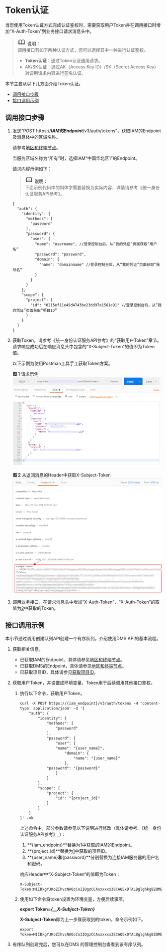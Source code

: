 # Token认证<a name="dms-api-190128002"></a>

当您使用Token认证方式完成认证鉴权时，需要获取用户Token并在调用接口时增加“X-Auth-Token”到业务接口请求消息头中。

>![](public_sys-resources/icon-note.gif) **说明：**   
>调用接口有如下两种认证方式，您可以选择其中一种进行认证鉴权。  
>-   **Token认证**：通过Token认证通用请求。  
>-   AK/SK认证：通过AK（Access Key ID）/SK（Secret Access Key）对调用请求内容进行签名认证。  

本节主要从以下几方面介绍Token认证。

-   [调用接口步骤](#section3546598312249)
-   [接口调用示例](#section0458351194216)

## 调用接口步骤<a name="section3546598312249"></a>

1.  发送“POST https://_**IAM的Endpoint**_/v3/auth/tokens”，获取IAM的Endpoint及消息体中的区域名称。

    请参考[地区和终端节点](http://developer.huaweicloud.com/dev/endpoint)。

    当服务区域名称为“所有”时，选择IAM“中国华北区1”的Endpoint。

    请求内容示例如下：

    >![](public_sys-resources/icon-note.gif) **说明：**   
    >下面示例代码中的斜体字需要替换为实际内容，详情请参考《统一身份认证服务API参考》。  

    ```
    {
      "auth": {
        "identity": {
          "methods": [
            "password"
          ],
          "password": {
            "user": {
              "name": "username", //登录控制台后，从“我的凭证”页面获取“用户名”
              "password": "password",
              "domain": {
                "name": "domainname" //登录控制台后，从“我的凭证”页面获取“账号名”
              }
            }
          }
        },
        "scope": {
          "project": {
            "id": "0215ef11e49d4743be23dd97a1561e91" //登录控制台后，从“我的凭证”页面获取“项目ID”       
          }
        }
      }
    }
    ```

2.  <a name="li2615608112249"></a>获取Token，请参考《统一身份认证服务API参考》的“获取用户Token”章节。请求响应成功后在响应消息头中包含的“X-Subject-Token”的值即为Token值。

    以下示例为使用Postman工具手工获取Token方案。

    **图 1**  请求示例<a name="fig423411369101"></a>  
    ![](figures/请求示例.png "请求示例")

    **图 2**  从返回消息的Header中获取X-Subject-Token<a name="fig1097673441212"></a>  
    ![](figures/从返回消息的Header中获取X-Subject-Token.png "从返回消息的Header中获取X-Subject-Token")

3.  调用业务接口，在请求消息头中增加“X-Auth-Token”，“X-Auth-Token”的取值为[2](#li2615608112249)中获取的Token。

## 接口调用示例<a name="section0458351194216"></a>

本小节通过调用创建队列API创建一个有序队列，介绍使用DMS API的基本流程。

1.  <a name="li3766077109"></a>获取相关信息。
    -   已获取IAM的Endpoint，具体请参见[地区和终端节点](http://developer.huaweicloud.com/endpoint)。
    -   已获取DMS的Endpoint，具体请参见[地区和终端节点](http://developer.huaweicloud.com/endpoint)。
    -   已获取项目ID，具体请参见[获取项目ID](获取项目ID.md)。

2.  获取用户Token，并设置成环境变量，Token用于后续调用其他接口鉴权。
    1.  执行以下命令，获取用户Token。

        ```
        curl -X POST https://{iam_endpoint}/v3/auth/tokens -H 'content-type: application/json' -d '{
        	"auth": {
        		"identity": {
        			"methods": [
        				"password"
        			],
        			"password": {
        				"user": {
        				"name": "{user_name}",
        					"domain": {
        						"name": "{user_name}"
        					},
        			"password": "{password}"
        				}
        			}
        		},
        		"scope": {
        			"project": {
        				"id": "{project_id}"
        			}
        		}
        	}
        }' -vk
        ```

        上述命令中，部分参数请参见以下说明进行修改（具体请参考_《统一身份认证服务API参考》_）：

        1.  **\{iam\_endpoint\}**替换为[1](#li3766077109)中获取的IAM的Endpoint。
        2.  **\{project\_id\}**替换为[1](#li3766077109)中获取的项目ID。
        3.  **\{user\_name\}**和**\{password\}**分别替换为连接IAM服务器的用户名和密码。

        响应Header中“X-Subject-Token“的值即为Token：

        ```
        X-Subject-Token:MIIDkgYJKoZIhvcNAQcCoIIDgzCCAxxxxxx38CAQExDTALBglghkgBZQMEAgEwg
        ```

    2.  使用如下命令将token设置为环境变量，方便后续事项。

        **export Token=_\{__X-Subject-Token\}_**

        **X-Subject-Token**即为上一步骤获取到的token，命令示例如下。

        ```
        export Token=MIIDkgYJKoZIhvcNAQcCoIIDgzCCAxxxxxx38CAQExDTALBglghkgBZQMEAgEwg
        ```


3.  有序队列创建完后，您可以在DMS 的管理控制台查看到该有序队列。

